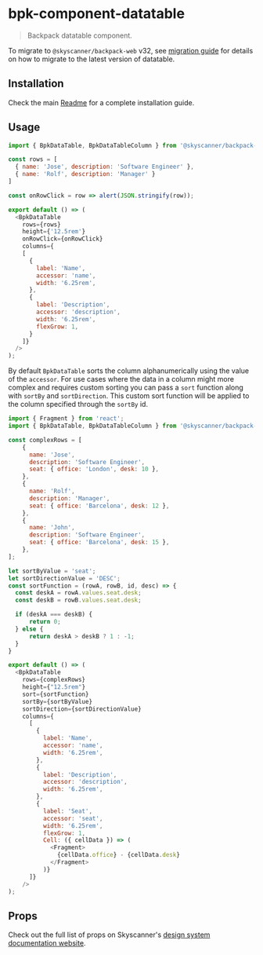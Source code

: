 # bpk-component-datatable

> Backpack datatable component.

To migrate to `@skyscanner/backpack-web` v32, see [migration guide](./docs/migrating.md) for details on how to migrate to the latest version of datatable.

## Installation

Check the main [Readme](https://github.com/skyscanner/backpack#usage) for a complete installation guide.

## Usage

```js
import { BpkDataTable, BpkDataTableColumn } from '@skyscanner/backpack-web/bpk-component-datatable';

const rows = [
  { name: 'Jose', description: 'Software Engineer' },
  { name: 'Rolf', description: 'Manager' }
]

const onRowClick = row => alert(JSON.stringify(row));

export default () => (
  <BpkDataTable
    rows={rows}
    height={'12.5rem'}
    onRowClick={onRowClick}
    columns={
    [
      {
        label: 'Name',
        accessor: 'name',
        width: '6.25rem',
      },
      {
        label: 'Description',
        accessor: 'description',
        width: '6.25rem',
        flexGrow: 1,
      }
    ]}
  />
);
```

By default `BpkDataTable` sorts the column alphanumerically using the value of the `accessor`. For use cases where the data in a column might more complex and requires custom sorting you can pass a `sort` function along with `sortBy` and `sortDirection`. This custom sort function will be applied to the column specified through the `sortBy` id.

```js
import { Fragment } from 'react';
import { BpkDataTable, BpkDataTableColumn } from '@skyscanner/backpack-web/bpk-component-datatable';

const complexRows = [
    {
      name: 'Jose',
      description: 'Software Engineer',
      seat: { office: 'London', desk: 10 },
    },
    {
      name: 'Rolf',
      description: 'Manager',
      seat: { office: 'Barcelona', desk: 12 },
    },
    {
      name: 'John',
      description: 'Software Engineer',
      seat: { office: 'Barcelona', desk: 15 },
    },
];

let sortByValue = 'seat';
let sortDirectionValue = 'DESC';
const sortFunction = (rowA, rowB, id, desc) => {
  const deskA = rowA.values.seat.desk;
  const deskB = rowB.values.seat.desk;

  if (deskA === deskB) {
      return 0;
  } else {
      return deskA > deskB ? 1 : -1;
  }
}

export default () => (
  <BpkDataTable
    rows={complexRows}
    height={"12.5rem"}
    sort={sortFunction}
    sortBy={sortByValue}
    sortDirection={sortDirectionValue}
    columns={
      [
        {
          label: 'Name',
          accessor: 'name',
          width: '6.25rem',
        },
        {
          label: 'Description',
          accessor: 'description',
          width: '6.25rem',
        },
        {
          label: 'Seat',
          accessor: 'seat',
          width: '6.25rem',
          flexGrow: 1,
          Cell: ({ cellData }) => (
            <Fragment>
              {cellData.office} - {cellData.desk}
            </Fragment>
          )}
      ]}
    />
);
```

## Props

Check out the full list of props on Skyscanner's [design system documentation website](https://www.skyscanner.design/latest/components/data-table/web-S6OeN67N#section-props-8c).
